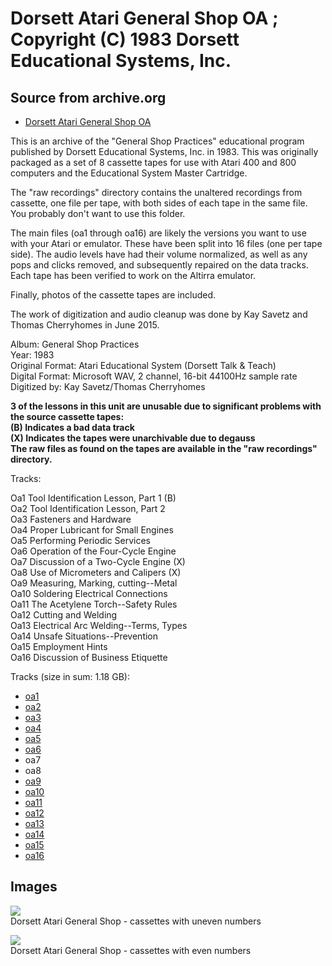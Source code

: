 # Dorsett Atari General Shop OA ; Copyright (C) 1983 Dorsett Educational Systems, Inc.  
## Source from archive.org  
- [Dorsett Atari General Shop OA](https://archive.org/details/DorsettAtariGeneralShopPractices)  
  
This is an archive of the "General Shop Practices" educational program published by Dorsett Educational Systems, Inc. in 1983. This was originally packaged as a set of 8 cassette tapes for use with Atari 400 and 800 computers and the Educational System Master Cartridge.  
  
The "raw recordings" directory contains the unaltered recordings from cassette, one file per tape, with both sides of each tape in the same file. You probably don't want to use this folder.  
  
The main files (oa1 through oa16) are likely the versions you want to use with your Atari or emulator. These have been split into 16 files (one per tape side). The audio levels have had their volume normalized, as well as any pops and clicks removed, and subsequently repaired on the data tracks. Each tape has been verified to work on the Altirra emulator.  
  
Finally, photos of the cassette tapes are included.  
  
The work of digitization and audio cleanup was done by Kay Savetz and Thomas Cherryhomes in June 2015.  
  
Album: General Shop Practices  
Year: 1983  
Original Format: Atari Educational System (Dorsett Talk & Teach)  
Digital Format: Microsoft WAV, 2 channel, 16-bit 44100Hz sample rate  
Digitized by: Kay Savetz/Thomas Cherryhomes  
  
__3 of the lessons in this unit are unusable due to significant problems with the source cassette tapes:__  
__(B) Indicates a bad data track__  
__(X) Indicates the tapes were unarchivable due to degauss__  
__The raw files as found on the tapes are available in the "raw recordings" directory.__  
  
Tracks:  
  
Oa1  Tool Identification Lesson, Part 1  (B)  
Oa2	Tool Identification Lesson, Part 2  
Oa3	Fasteners and Hardware  
Oa4	Proper Lubricant for Small Engines  
Oa5	Performing Periodic Services  
Oa6	Operation of the Four-Cycle Engine  
Oa7  Discussion of a Two-Cycle Engine    (X)  
Oa8  Use of Micrometers and Calipers     (X)  
Oa9	Measuring, Marking, cutting--Metal  
Oa10	Soldering Electrical Connections  
Oa11	The Acetylene Torch--Safety Rules  
Oa12	Cutting and Welding  
Oa13	Electrical Arc Welding--Terms, Types  
Oa14	Unsafe Situations--Prevention  
Oa15	Employment Hints  
Oa16	Discussion of Business Etiquette  
  
Tracks (size in sum: 1.18 GB):  
  
- [oa1](http://data.atariwiki.org/FLAC/General_Shop_Practices/oa1.flac)  
- [oa2](http://data.atariwiki.org/FLAC/General_Shop_Practices/oa2.flac)  
- [oa3](http://data.atariwiki.org/FLAC/General_Shop_Practices/oa3.flac)  
- [oa4](http://data.atariwiki.org/FLAC/General_Shop_Practices/oa4.flac)  
- [oa5](http://data.atariwiki.org/FLAC/General_Shop_Practices/oa5.flac)  
- [oa6](http://data.atariwiki.org/FLAC/General_Shop_Practices/oa6.flac)  
- oa7  
- oa8  
- [oa9](http://data.atariwiki.org/FLAC/General_Shop_Practices/oa9.flac)  
- [oa10](http://data.atariwiki.org/FLAC/General_Shop_Practices/oa10.flac)  
- [oa11](http://data.atariwiki.org/FLAC/General_Shop_Practices/oa11.flac)  
- [oa12](http://data.atariwiki.org/FLAC/General_Shop_Practices/oa12.flac)  
- [oa13](http://data.atariwiki.org/FLAC/General_Shop_Practices/oa13.flac)  
- [oa14](http://data.atariwiki.org/FLAC/General_Shop_Practices/oa14.flac)  
- [oa15](http://data.atariwiki.org/FLAC/General_Shop_Practices/oa15.flac)  
- [oa16](http://data.atariwiki.org/FLAC/General_Shop_Practices/oa16.flac)  
## Images  
![](attachments/oaA_.jpg)  
Dorsett Atari General Shop - cassettes with uneven numbers  
  
![](attachments/oaB_.jpg)  
Dorsett Atari General Shop - cassettes with even numbers  
